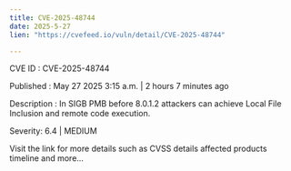 ```yaml
---
title: CVE-2025-48744
date: 2025-5-27
lien: "https://cvefeed.io/vuln/detail/CVE-2025-48744"

---
```


CVE ID : CVE-2025-48744

Published :  May 27
2025
3:15 a.m. | 2 hours
7 minutes ago

Description : In SIGB PMB before 8.0.1.2
attackers can achieve Local File Inclusion and remote code execution.

Severity: 6.4 | MEDIUM

Visit the link for more details
such as CVSS details
affected products
timeline
and more...
